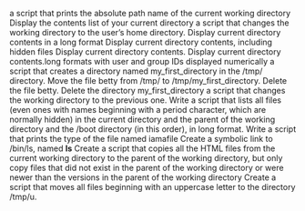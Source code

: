 a script that prints the absolute path name of the current working directory
Display the contents list of your current directory
 a script that changes the working directory to the user’s home directory.
Display current directory contents in a long format
Display current directory contents, including hidden files
Display current directory contents.
Display current directory contents.long formats with user and group IDs displayed numerically
 a script that creates a directory named my_first_directory in the /tmp/ directory.
Move the file betty from /tmp/ to /tmp/my_first_directory.
Delete the file betty.
Delete the directory my_first_directory
 a script that changes the working directory to the previous one.
Write a script that lists all files (even ones with names beginning with a period character, which are normally hidden) in the current directory and the parent of the working directory and the /boot directory (in this order), in long format.
Write a script that prints the type of the file named iamafile
Create a symbolic link to /bin/ls, named __ls__
Create a script that copies all the HTML files from the current working directory to the parent of the working directory, but only copy files that did not exist in the parent of the working directory or were newer than the versions in the parent of the working directory
Create a script that moves all files beginning with an uppercase letter to the directory /tmp/u.
